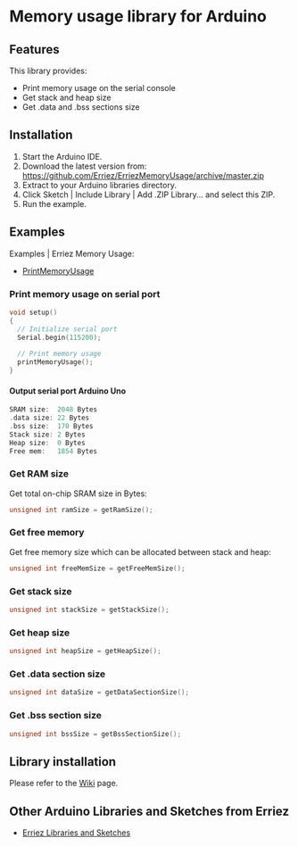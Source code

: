 # Memory usage library for Arduino

## Features
This library provides:
* Print memory usage on the serial console 
* Get stack and heap size
* Get .data and .bss sections size

## Installation
1. Start the Arduino IDE.
2. Download the latest version from:  
   https://github.com/Erriez/ErriezMemoryUsage/archive/master.zip
3. Extract to your Arduino libraries directory.
3. Click Sketch | Include Library | Add .ZIP Library... and select this ZIP.
5. Run the example. 

## Examples

Examples | Erriez Memory Usage:

* [PrintMemoryUsage](https://github.com/Erriez/ErriezMemoryUsage/blob/master/examples/PrintMemoryUsage/PrintMemoryUsage.ino)

### Print memory usage on serial port
```c++
void setup()
{
  // Initialize serial port
  Serial.begin(115200);
  
  // Print memory usage
  printMemoryUsage();
}
```

#### Output serial port Arduino Uno
```c++
SRAM size:  2048 Bytes
.data size: 22 Bytes
.bss size:  170 Bytes
Stack size: 2 Bytes
Heap size:  0 Bytes
Free mem:   1854 Bytes
```

### Get RAM size
Get total on-chip SRAM size in Bytes:
```c++
unsigned int ramSize = getRamSize();
```

### Get free memory
Get free memory size which can be allocated between stack and heap: 
```c++
unsigned int freeMemSize = getFreeMemSize();
```

### Get stack size
```c++
unsigned int stackSize = getStackSize();
```

### Get heap size
```c++
unsigned int heapSize = getHeapSize();
```

### Get .data section size
```c++
unsigned int dataSize = getDataSectionSize();
```

### Get .bss section size
```c++
unsigned int bssSize = getBssSectionSize();
```


## Library installation

Please refer to the [Wiki](https://github.com/Erriez/ErriezArduinoLibrariesAndSketches/wiki) page.


## Other Arduino Libraries and Sketches from Erriez

* [Erriez Libraries and Sketches](https://github.com/Erriez/ErriezArduinoLibrariesAndSketches)
